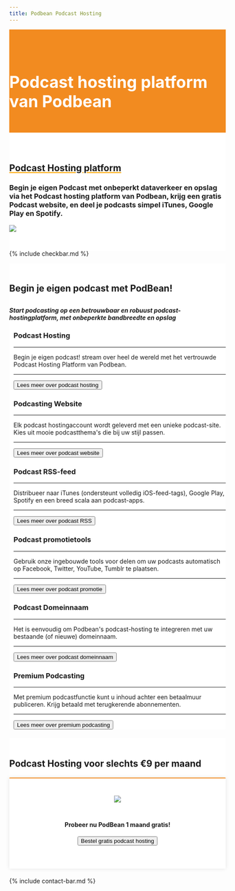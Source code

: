 ```yaml
---
title: Podbean Podcast Hosting
---
```



<div class="jumbotron text-center" style="/* background-color: white !important; */padding: 1.5rem 0rem;margin-bottom: -1.5rem;background-color: #f28b20;border-radius: 0rem;">
<div class="container"> 
    <div class="container-fluid text-center" style="padding: 1.2rem 0rem;color: white;">
<h1 style="display: inline-block;padding-top: .3125rem;padding-bottom: .3125rem;margin-right: 1rem;font-size: 2.35rem;">
<i class="fal fa-podcast" style="color: white;/* font-size: 20px; */"></i> Podcast hosting platform van Podbean
</h1>
</div>
</div>
</div>


<div class="jumbotron text-center" style="background-color: white !important;padding: 1.5rem 0rem;margin-bottom: -1rem;">
<div class="container">
<br>
<div style="margin-bottom: 20px;" class="row">
  <div> </div>
    <div style="" class="col-sm-7">
<h2 style="text-decoration: underline orange;">Podcast Hosting platform</h2>
<h3>Begin je eigen Podcast met onbeperkt dataverkeer en opslag via het Podcast hosting platform van Podbean, krijg een gratis Podcast website, en deel je podcasts simpel iTunes, Google Play en Spotify.
</h3>
  </div>
  <div class="col-sm-5">
<img class="img-fluid" style="" src="https://d8g345wuhgd7e.cloudfront.net/site/images/secure-pic.png">
  </div>
</div>
</div>
</div>


{% include checkbar.md %}



<div class="jumbotron text-center" style="background-color: white;">
<div class="container text-center">
<br>
<div style="margin-bottom: 20px;" class="row text-center justify-content-center">

<div style="/*! margin-top: 30px; */" class="col-sm-12 text-center justify-content-center">
      <h2 style="/*! font-family: Melbourne,sans-serif; */">
<i class="fal fa-podcast" style="font-size: 32px;font-weight: 100;"></i> Begin je eigen podcast met PodBean!</h2>
<h5 style="margin-top: 30px;font-family: inherit !important;">Start podcasting op een betrouwbaar en robuust podcast-hostingplatform, met onbeperkte bandbreedte en opslag

</h5>


<div class="row">



<div class="col-md-4">
<div class="partnerbox-part text-center" style="margin-left: 10px;">
<div class="info">
 <div class="">  </div>
<div clas="description">
   <h3>Podcast Hosting
</h3>
  <div class="body">
<hr>Begin je eigen podcast! stream over heel de wereld met het vertrouwde Podcast Hosting Platform van Podbean.
<hr>


<a alt="mail" title="contact via mail" href="https://www.podbean.com/hostingwalk"> <button class="btn btn-md btn-outline-inloggen my-2 my-lg-0" type="submit">Lees meer over podcast hosting</button> </a></div>
 </div>
</div>
 
  
 
</div>  </div>



<div class="col-md-4">
<div class="partnerbox-part text-center" style="margin-left: 10px;">
<div class="info">
 <div class="">  </div>
<div clas="description">
   <h3>Podcasting Website
</h3>
  <div class="body">
<hr>Elk podcast hostingaccount wordt geleverd met een unieke podcast-site. Kies uit mooie podcastthema's die bij uw stijl passen.
<hr>


<a alt="mail" title="contact via mail" href="https://www.podbean.com/hostingwalk"> <button class="btn btn-md btn-outline-inloggen my-2 my-lg-0" type="submit">Lees meer over podcast website</button> </a></div>
 </div>
</div>
 
  
 
</div>  </div>






<div class="col-md-4">
<div class="partnerbox-part text-center" style="margin-left: 10px;">
<div class="info">
 <div class="">  </div>
<div clas="description">
   <h3>Podcast RSS-feed
</h3>
  <div class="body">
<hr>Distribueer naar iTunes (ondersteunt volledig iOS-feed-tags), Google Play, Spotify en een breed scala aan podcast-apps.
<hr>


<a alt="mail" title="contact via mail" href="https://www.podbean.com/hostingwalk"> <button class="btn btn-md btn-outline-inloggen my-2 my-lg-0" type="submit">Lees meer over podcast RSS</button> </a></div>
 </div>
</div>
 
  
 
</div>  </div>


<div class="col-md-4">
<div class="partnerbox-part text-center" style="margin-left: 10px;">
<div class="info">
 <div class="">  </div>
<div clas="description">
   <h3>Podcast promotietools
</h3>
  <div class="body">
<hr>Gebruik onze ingebouwde tools voor delen om uw podcasts automatisch op Facebook, Twitter, YouTube, Tumblr te plaatsen.
<hr>


<a alt="mail" title="contact via mail" href="https://www.podbean.com/hostingwalk"> <button class="btn btn-md btn-outline-inloggen my-2 my-lg-0" type="submit">Lees meer over podcast promotie</button> </a></div>
 </div>
</div>
 
  
 
</div>  </div>


<div class="col-md-4">
<div class="partnerbox-part text-center" style="margin-left: 10px;">
<div class="info">
 <div class="">  </div>
<div clas="description">
   <h3>Podcast Domeinnaam
</h3>
  <div class="body">
<hr>Het is eenvoudig om Podbean's podcast-hosting te integreren met uw bestaande (of nieuwe) domeinnaam.
<hr>


<a alt="mail" title="contact via mail" href="https://www.podbean.com/hostingwalk"> <button class="btn btn-md btn-outline-inloggen my-2 my-lg-0" type="submit">Lees meer over podcast domeinnaam</button> </a></div>
 </div>
</div>
 
  
 
</div>  </div><div class="col-md-4">
<div class="partnerbox-part text-center" style="margin-left: 10px;">
<div class="info">
 <div class="">  </div>
<div clas="description">
   <h3>Premium Podcasting

</h3>
  <div class="body">
<hr>Met premium podcastfunctie kunt u inhoud achter een betaalmuur publiceren. Krijg betaald met terugkerende abonnementen.
<hr>


<a alt="mail" title="contact via mail" href="https://www.podbean.com/hostingwalk"> <button class="btn btn-md btn-outline-inloggen my-2 my-lg-0" type="submit">Lees meer over premium podcasting</button> </a></div>
 </div>
</div>
 
  
 
</div>  </div>



</div> </div></div>

</div></div>



<div class="jumbotron text-center" style="background-color: white;">
<div class="container text-center">
<br>
<div style="margin-bottom: 20px;" class="row text-center">

 <div style="/*! margin-top: 30px; */" class="col-sm-12 text-center">
      <style>
.box{
      padding: 40px 5px !important;
      box-shadow: 0 0 10px rgba(0, 0, 0, 0.1);
      border-radius: 2px;
      background: #fff;
      text-align: center; 
    margin-top: 20px;
        border-top: 2px solid #f28b20;
      }
      .box:hover{
      box-shadow: 0 0 11px rgba(33,33,33,.2); 
      }
</style>



<h2 style="/*! font-family: Melbourne,sans-serif; */">
<i class="fal fa-podcast" style="font-size: 32px;font-weight: 100;"></i> Podcast Hosting voor slechts €9 per maand</h2>
   <div class="row">
        <div class="col-lg-12 col-md-6 col-sm-12 mt-sm-30">
          <div class="box">
            <img src="https://d8g345wuhgd7e.cloudfront.net/site/images/logo-img2.png" style="max-width: 150px;/*! -webkit-filter: grayscale(100%); *//*! filter: grayscale(100%); */max-height: 70px;min-height: 30px;margin-bottom: 10px;">
            <h4>Probeer nu PodBean 1 maand gratis!
</h4>

<a href="https://www.podbean.com/hostingwalk">
<button class="btn btn-md btn-outline-inloggen my-2 my-lg-0" type="submit">Bestel gratis podcast hosting</button>
</a>

<h8 class="card-price text-center" style="font-size: 25px;text-align: center;color: #f28b20;"></h8>
          </div>
        </div>
        

 </div>
  </div>

</div>
</div></div>



{% include contact-bar.md %}
